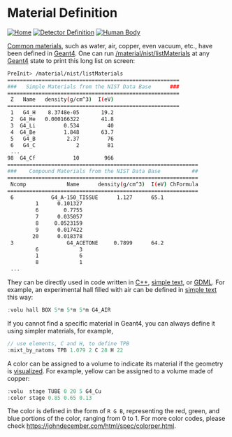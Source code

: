 # Material Definition

[![Home](https://img.shields.io/badge/Home-blue?style=flat)](../..)
[![Detector Definition](https://img.shields.io/badge/Detector-Definition-orange?style=flat)](..)
[![Human Body](https://img.shields.io/badge/Human-Body-orange?style=flat)](body)

[Common materials][], such as water, air, copper, even vacuum, etc., have been defined in [Geant4][]. One can run [/material/nist/listMaterials][] at any [Geant4][] state to print this long list on screen:

~~~sh
PreInit> /material/nist/listMaterials
=======================================================
###   Simple Materials from the NIST Data Base      ###
=======================================================
 Z   Name   density(g/cm^3)  I(eV)
=======================================================
 1   G4_H    8.3748e-05       19.2
 2  G4_He   0.000166322       41.8
 3  G4_Li         0.534         40
 4  G4_Be         1.848       63.7
 5   G4_B          2.37         76
 6   G4_C             2         81
 ...
98  G4_Cf            10        966
=============================================================
###    Compound Materials from the NIST Data Base          ##
=============================================================
 Ncomp             Name      density(g/cm^3)  I(eV) ChFormula
=============================================================
 6            G4_A-150_TISSUE      1.127      65.1
         1      0.101327
         6        0.7755
         7      0.035057
         8     0.0523159
         9      0.017422
        20      0.018378
 3                 G4_ACETONE     0.7899      64.2
         6             3
         1             6
         8             1
 ...
~~~

They can be directly used in code written in [C++][], [simple text][tg], or [GDML][]. For example, an experimental hall filled with air can be defined in [simple text][tg] this way:

~~~cpp
:volu hall BOX 5*m 5*m 5*m G4_AIR
~~~

If you cannot find a specific material in Geant4, you can always define it using simpler materials, for example,

~~~cpp
// use elements, C and H, to define TPB
:mixt_by_natoms TPB 1.079 2 C 28 H 22
~~~

A color can be assigned to a volume to indicate its material if the geometry is [visualized](../../visualization). For example, yellow can be assigned to a volume made of copper:

```cpp
:volu  stage TUBE 0 20 5 G4_Cu
:color stage 0.85 0.65 0.13
```

The color is defined in the form of `R G B`, representing the red, green, and blue portions of the color, ranging from 0 to 1. For more color codes, please check <https://johndecember.com/html/spec/colorper.html>.

[common materials]: https://geant4-userdoc.web.cern.ch/UsersGuides/ForApplicationDeveloper/html/Appendix/materialNames.html
[Geant4]: https://physino.xyz/geant4
[/material/nist/listMaterials]: http://geant4-userdoc.web.cern.ch/geant4-userdoc/UsersGuides/ForApplicationDeveloper/html/Control/AllResources/Control/UIcommands/_material_nist_.html
[C++]: https://geant4-userdoc.web.cern.ch/UsersGuides/ForApplicationDeveloper/html/Detector/material.html
[tg]: https://geant4-userdoc.web.cern.ch/UsersGuides/ForApplicationDeveloper/html/Detector/Geometry/geomASCII.html
[GDML]: https://geant4-userdoc.web.cern.ch/UsersGuides/ForApplicationDeveloper/html/Detector/Geometry/geomXML.html

